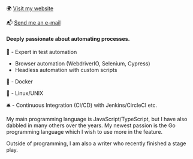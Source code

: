 :earth_africa: [Visit my website](https://rickschubert.net)

:mailbox_with_mail: [Send me an e-mail](rickschubert@gmx.de)


#### Deeply passionate about automating processes.

:robot: - Expert in test automation

- Browser automation (WebdriverIO, Selenium, Cypress)
- Headless automation with custom scripts

:whale: - Docker

:penguin: - Linux/UNIX

:bellhop_bell: - Continuous Integration (CI/CD) with Jenkins/CircleCI etc.

My main programming language is JavaScript/TypeScript, but I have also dabbled in many others over the years. My newest passion is the Go programming language which I wish to use more in the feature.

Outside of programming, I am also a writer who recently finished a stage play.
